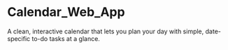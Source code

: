 # Calendar_Web_App
A clean, interactive calendar that lets you plan your day with simple, date-specific to-do tasks at a glance.

